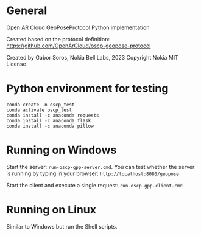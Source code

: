 # General

Open AR Cloud GeoPoseProtocol Python implementation

Created based on the protocol definition: https://github.com/OpenArCloud/oscp-geopose-protocol

Created by Gabor Soros, Nokia Bell Labs, 2023
Copyright Nokia
MIT License


# Python environment for testing
```
conda create -n oscp_test
conda activate oscp_test
conda install -c anaconda requests
conda install -c anaconda flask
conda install -c anaconda pillow
```

# Running on Windows
Start the server: `run-oscp-gpp-server.cmd`. You can test whether the server is running by typing in your browser: `http://localhost:8080/geopose`

Start the client and execute a single request: `run-oscp-gpp-client.cmd`

# Running on Linux
Similar to Windows but run the Shell scripts.
